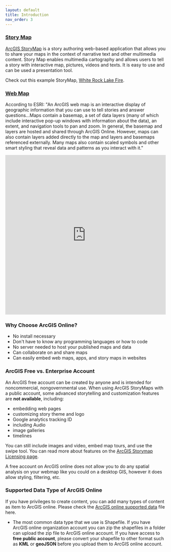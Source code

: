 ```yaml
---
layout: default
title: Introduction
nav_order: 3
---
```


### [Story Map](https://storymaps.arcgis.com/)
[ArcGIS StoryMap](https://doc.arcgis.com/en/arcgis-storymaps/get-started/what-is-arcgis-storymaps.htm) is a story authoring web-based application that allows you to share your maps in the context of narrative text and other multimedia content. Story Map enables multimedia cartography and allows users to tell a story with interactive map, pictures, videos and texts. It is easy to use and can be used a presentation tool.

Check out this example StoryMap, [White Rock Lake Fire](https://arcg.is/0mSqvb0).

### [Web Map](https://doc.arcgis.com/en/arcgis-online/reference/what-is-web-map.htm)
According to ESRI: "An ArcGIS web map is an interactive display of geographic information that you can use to tell stories and answer questions...Maps contain a basemap, a set of data layers (many of which include interactive pop-up windows with information about the data), an extent, and navigation tools to pan and zoom. In general, the basemap and layers are hosted and shared through ArcGIS Online. However, maps can also contain layers added directly to the map and layers and basemaps referenced externally. Many maps also contain scaled symbols and other smart styling that reveal data and patterns as you interact with it."

<iframe src='https://www.arcgis.com/apps/instant/basic/index.html?appid=23193586bdc34314a976d475e2cb867e' width="100%" height="500" style="border:none;">
</iframe>

### **Why Choose ArcGIS Online?**
- No install necessary
- Don't have to know any programming languages or how to code
- No server needed to host your published maps and data
- Can collaborate on and share maps
- Can easily embed web maps, apps, and story maps in websites

### **ArcGIS Free vs. Enterprise Account**

An ArcGIS free account can be created by anyone and is intended for noncommercial, nongovernmental use. When using ArcGIS StoryMaps with a public account, some advanced storytelling and customization features are **not available**, including:

- embedding web pages
- customizing story theme and logo
- Google analytics tracking ID
- including Audio
- image galleries
- timelines

You can still include images and video, embed map tours, and use the swipe tool. You can read more about features on the [ArcGIS Storymap Licensing page](https://doc.arcgis.com/en/arcgis-storymaps/reference/licensing.htm).

A free account on ArcGIS online does not allow you to do any spatial analysis on your webmap like you could on a desktop GIS, however it does allow styling, filtering, etc. 

### **Supported Data Type of ArcGIS Online**

If you have privileges to create content, you can add many types of content as item to ArcGIS online. Please check the [ArcGIS online supported data](https://doc.arcgis.com/en/arcgis-online/reference/supported-items.htm) file here.

- The most common data type that we use is Shapefile. If you have ArcGIS online organization account you can zip the shapefiles in a folder can upload the zip file to ArcGIS online account. If you have access to **free public account**, please convert your shapefile to other format such as **KML** or **geoJSON** before you upload them to ArcGIS online account.
